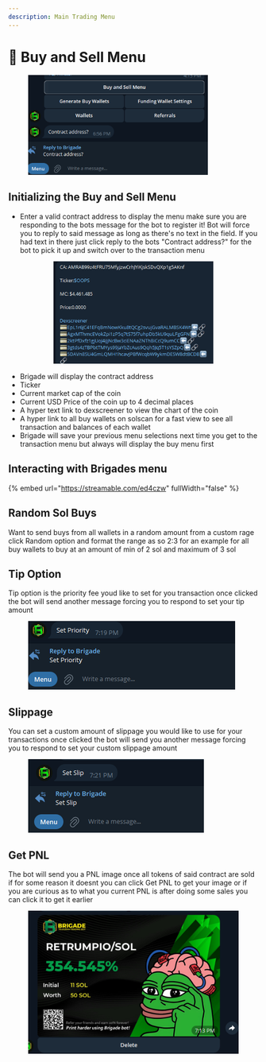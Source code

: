```yaml
---
description: Main Trading Menu
---
```


# 💸 Buy and Sell Menu

<figure><img src="../../.gitbook/assets/image (16).png" alt="" width="362"><figcaption></figcaption></figure>

## Initializing the Buy and Sell Menu

* Enter a valid contract address to display the menu make sure you are responding to the bots message for the bot to register it! Bot will force you to reply to said message as long as there's no text in the field. If you had text in there just click reply to the bots "Contract address?" for the bot to pick it up and switch over to the transaction menu

<div align="center" data-full-width="true">

<figure><img src="../../.gitbook/assets/image (17).png" alt="" width="322"><figcaption></figcaption></figure>

</div>

* Brigade will display the contract address
* Ticker
* Current market cap of the coin
* Current USD Price of the coin up to 4 decimal places
* A hyper text link to dexscreener to view the chart of the coin
* A hyper link to all buy wallets on solscan for a fast view to see all transaction and balances of each wallet
* Brigade will save your previous menu selections next time you get to the transaction menu but always will display the buy menu first

## Interacting with Brigades menu

{% embed url="https://streamable.com/ed4czw" fullWidth="false" %}

## Random Sol Buys

Want to send buys from all wallets in a random amount from a custom rage click Random option and format the range as so 2:3 for an example for all buy wallets to buy at an amount of min of 2 sol and maximum of 3 sol

## Tip Option

Tip option is the priority fee youd like to set for you transaction once clicked the bot will send another message forcing you to respond to set your tip amount&#x20;

<figure><img src="../../.gitbook/assets/image (20).png" alt=""><figcaption></figcaption></figure>

## Slippage

You can set a custom amount of slippage you would like to use for your transactions once clicked the bot will send you another message forcing you to respond to set your custom slippage amount&#x20;

<figure><img src="../../.gitbook/assets/image (21).png" alt=""><figcaption></figcaption></figure>

## Get PNL&#x20;

The bot will send you a PNL image once all tokens of said contract are sold if for some reason it doesnt you can click Get PNL to get your image or if you are curious as to what you current PNL is after doing some sales you can click it to get it earlier

<figure><img src="../../.gitbook/assets/image (19).png" alt=""><figcaption></figcaption></figure>
